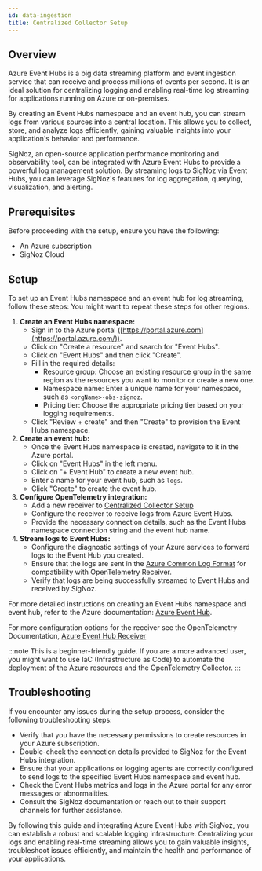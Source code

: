 ```yaml
---
id: data-ingestion
title: Centralized Collector Setup
---
```


## Overview

Azure Event Hubs is a big data streaming platform and event ingestion service that can receive and process millions of events per second. It is an ideal solution for centralizing logging and enabling real-time log streaming for applications running on Azure or on-premises.

By creating an Event Hubs namespace and an event hub, you can stream logs from various sources into a central location. This allows you to collect, store, and analyze logs efficiently, gaining valuable insights into your application's behavior and performance.

SigNoz, an open-source application performance monitoring and observability tool, can be integrated with Azure Event Hubs to provide a powerful log management solution. By streaming logs to SigNoz via Event Hubs, you can leverage SigNoz's features for log aggregation, querying, visualization, and alerting.

<!-- To learn more about the general strategy for monitoring Azure resources, see [this documentation](../strategy). -->

## Prerequisites

Before proceeding with the setup, ensure you have the following:

- An Azure subscription
- SigNoz Cloud

## Setup

To set up an Event Hubs namespace and an event hub for log streaming, follow these steps: 
You might want to repeat these steps for other regions. 

1. **Create an Event Hubs namespace:**
    - Sign in to the Azure portal ([https://portal.azure.com](https://portal.azure.com/)).
    - Click on "Create a resource" and search for "Event Hubs".
    - Click on "Event Hubs" and then click "Create".
    - Fill in the required details:
        - Resource group: Choose an existing resource group in the same region as the resources you want to monitor or create a new one.
        - Namespace name: Enter a unique name for your namespace, such as `<orgName>-obs-signoz`.
        - Pricing tier: Choose the appropriate pricing tier based on your logging requirements.
    - Click "Review + create" and then "Create" to provision the Event Hubs namespace.
2. **Create an event hub:**
    - Once the Event Hubs namespace is created, navigate to it in the Azure portal.
    - Click on "Event Hubs" in the left menu.
    - Click on "+ Event Hub" to create a new event hub.
    - Enter a name for your event hub, such as `logs`.
    - Click "Create" to create the event hub.
3. **Configure OpenTelemetry integration:**
    - Add a new receiver to [Centralized Collector Setup](../collector-setup)
    - Configure the receiver to receive logs from Azure Event Hubs.
    - Provide the necessary connection details, such as the Event Hubs namespace connection string and the event hub name.
4. **Stream logs to Event Hubs:**
    - Configure the diagnostic settings of your Azure services to forward logs to the Event Hub you created.
    - Ensure that the logs are sent in the [Azure Common Log Format](https://learn.microsoft.com/en-us/azure/azure-monitor/essentials/resource-logs-schema) for compatibility with OpenTelemetry Receiver.
    - Verify that logs are being successfully streamed to Event Hubs and received by SigNoz.

For more detailed instructions on creating an Event Hubs namespace and event hub, refer to the Azure documentation: [Azure Event Hub](https://learn.microsoft.com/en-us/azure/event-hubs/event-hubs-create).

For more configuration options for the receiver see the OpenTelemetry Documentation, [Azure Event Hub Receiver](https://github.com/open-telemetry/opentelemetry-collector-contrib/tree/main/receiver/azureeventhubreceiver)  

:::note
This is a beginner-friendly guide. If you are a more advanced user, you might want to use IaC (Infrastructure as Code) to automate the deployment of the Azure resources and the OpenTelemetry Collector.
:::

## Troubleshooting

If you encounter any issues during the setup process, consider the following troubleshooting steps:

- Verify that you have the necessary permissions to create resources in your Azure subscription.
- Double-check the connection details provided to SigNoz for the Event Hubs integration.
- Ensure that your applications or logging agents are correctly configured to send logs to the specified Event Hubs namespace and event hub.
- Check the Event Hubs metrics and logs in the Azure portal for any error messages or abnormalities.
- Consult the SigNoz documentation or reach out to their support channels for further assistance.

By following this guide and integrating Azure Event Hubs with SigNoz, you can establish a robust and scalable logging infrastructure. Centralizing your logs and enabling real-time streaming allows you to gain valuable insights, troubleshoot issues efficiently, and maintain the health and performance of your applications.